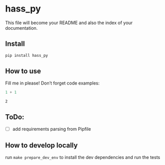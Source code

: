 hass_py
================

<!-- WARNING: THIS FILE WAS AUTOGENERATED! DO NOT EDIT! -->

This file will become your README and also the index of your
documentation.

## Install

``` sh
pip install hass_py
```

## How to use

Fill me in please! Don’t forget code examples:

``` python
1 + 1
```

    2

## ToDo:

- [ ] add requirements parsing from Pipfile

## How to develop locally

run `make prepare_dev_env` to install the dev dependencies and run the
tests
